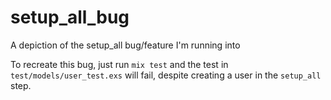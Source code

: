 # setup_all_bug
A depiction of the setup_all bug/feature I'm running into

To recreate this bug, just run `mix test` and the test in `test/models/user_test.exs` will fail, despite creating a user in the `setup_all` step.
